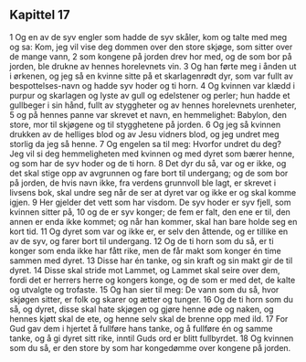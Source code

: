 ## Kapittel 17

1 Og en av de syv engler som hadde de syv skåler, kom og talte med meg og sa: Kom, jeg vil vise deg dommen over den store skjøge, som sitter over de mange vann,
2 som kongene på jorden drev hor med, og de som bor på jorden, ble drukne av hennes horelevnets vin.
3 Og han førte meg i ånden ut i ørkenen, og jeg så en kvinne sitte på et skarlagenrødt dyr, som var fullt av bespottelses-navn og hadde syv hoder og ti horn.
4 Og kvinnen var klædd i purpur og skarlagen og lyste av gull og edelstener og perler; hun hadde et gullbeger i sin hånd, fullt av styggheter og av hennes horelevnets urenheter,
5 og på hennes panne var skrevet et navn, en hemmelighet: Babylon, den store, mor til skjøgene og til stygghetene på jorden.
6 Og jeg så kvinnen drukken av de helliges blod og av Jesu vidners blod, og jeg undret meg storlig da jeg så henne.
7 Og engelen sa til meg: Hvorfor undret du deg? Jeg vil si deg hemmeligheten med kvinnen og med dyret som bærer henne, og som har de syv hoder og de ti horn.
8 Det dyr du så, var og er ikke, og det skal stige opp av avgrunnen og fare bort til undergang; og de som bor på jorden, de hvis navn ikke, fra verdens grunnvoll ble lagt, er skrevet i livsens bok, skal undre seg når de ser at dyret var og ikke er og skal komme igjen.
9 Her gjelder det vett som har visdom. De syv hoder er syv fjell, som kvinnen sitter på,
10 og de er syv konger; de fem er falt, den ene er til, den annen er enda ikke kommet; og når han kommer, skal han bare holde seg en kort tid.
11 Og dyret som var og ikke er, er selv den åttende, og er tillike en av de syv, og farer bort til undergang.
12 Og de ti horn som du så, er ti konger som enda ikke har fått rike, men de får makt som konger én time sammen med dyret.
13 Disse har én tanke, og sin kraft og sin makt gir de til dyret.
14 Disse skal stride mot Lammet, og Lammet skal seire over dem, fordi det er herrers herre og kongers konge, og de som er med det, de kalte og utvalgte og trofaste.
15 Og han sier til meg: De vann som du så, hvor skjøgen sitter, er folk og skarer og ætter og tunger.
16 Og de ti horn som du så, og dyret, disse skal hate skjøgen og gjøre henne øde og naken, og hennes kjøtt skal de ete, og henne selv skal de brenne opp med ild.
17 For Gud gav dem i hjertet å fullføre hans tanke, og å fullføre én og samme tanke, og å gi dyret sitt rike, inntil Guds ord er blitt fullbyrdet.
18 Og kvinnen som du så, er den store by som har kongedømme over kongene på jorden.
